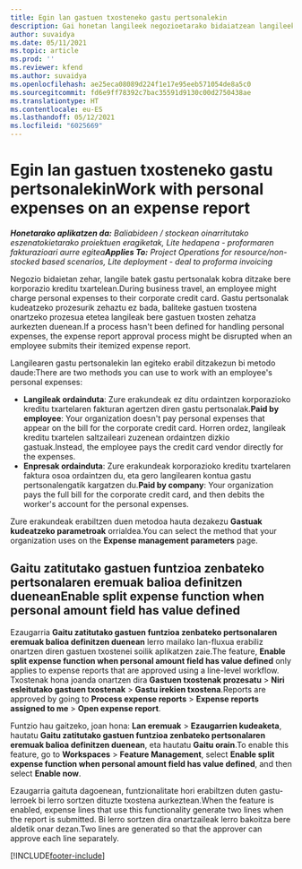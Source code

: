 ```yaml
---
title: Egin lan gastuen txosteneko gastu pertsonalekin
description: Gai honetan langileek negozioetarako bidaiatzean langileek sortutako gastu pertsonalekin lan egiteko moduari buruzko informazioa ematen da.
author: suvaidya
ms.date: 05/11/2021
ms.topic: article
ms.prod: ''
ms.reviewer: kfend
ms.author: suvaidya
ms.openlocfilehash: ae25eca08089d224f1e17e95eeb571054de8a5c0
ms.sourcegitcommit: fd6e9ff78392c7bac35591d9130c00d2750438ae
ms.translationtype: HT
ms.contentlocale: eu-ES
ms.lasthandoff: 05/12/2021
ms.locfileid: "6025669"
---
```

# <a name="work-with-personal-expenses-on-an-expense-report"></a><span data-ttu-id="12d7a-103">Egin lan gastuen txosteneko gastu pertsonalekin</span><span class="sxs-lookup"><span data-stu-id="12d7a-103">Work with personal expenses on an expense report</span></span>

<span data-ttu-id="12d7a-104">_**Honetarako aplikatzen da:** Baliabideen / stockean oinarritutako eszenatokietarako proiektuen eragiketak, Lite hedapena - proformaren fakturazioari aurre egitea_</span><span class="sxs-lookup"><span data-stu-id="12d7a-104">_**Applies To:** Project Operations for resource/non-stocked based scenarios, Lite deployment - deal to proforma invoicing_</span></span>

<span data-ttu-id="12d7a-105">Negozio bidaietan zehar, langile batek gastu pertsonalak kobra ditzake bere korporazio kreditu txartelean.</span><span class="sxs-lookup"><span data-stu-id="12d7a-105">During business travel, an employee might charge personal expenses to their corporate credit card.</span></span> <span data-ttu-id="12d7a-106">Gastu pertsonalak kudeatzeko prozesurik zehaztu ez bada, baliteke gastuen txostena onartzeko prozesua etetea langileak bere gastuen txosten zehatza aurkezten duenean.</span><span class="sxs-lookup"><span data-stu-id="12d7a-106">If a process hasn't been defined for handling personal expenses, the expense report approval process might be disrupted when an employee submits their itemized expense report.</span></span>

<span data-ttu-id="12d7a-107">Langilearen gastu pertsonalekin lan egiteko erabil ditzakezun bi metodo daude:</span><span class="sxs-lookup"><span data-stu-id="12d7a-107">There are two methods you can use to work with an employee's personal expenses:</span></span>

  - <span data-ttu-id="12d7a-108">**Langileak ordainduta**: Zure erakundeak ez ditu ordaintzen korporazioko kreditu txartelaren fakturan agertzen diren gastu pertsonalak.</span><span class="sxs-lookup"><span data-stu-id="12d7a-108">**Paid by employee**: Your organization doesn't pay personal expenses that appear on the bill for the corporate credit card.</span></span> <span data-ttu-id="12d7a-109">Horren ordez, langileak kreditu txartelen saltzaileari zuzenean ordaintzen dizkio gastuak.</span><span class="sxs-lookup"><span data-stu-id="12d7a-109">Instead, the employee pays the credit card vendor directly for the expenses.</span></span> 
  - <span data-ttu-id="12d7a-110">**Enpresak ordainduta**: Zure erakundeak korporazioko kreditu txartelaren faktura osoa ordaintzen du, eta gero langilearen kontua gastu pertsonalengatik kargatzen du.</span><span class="sxs-lookup"><span data-stu-id="12d7a-110">**Paid by company**: Your organization pays the full bill for the corporate credit card, and then debits the worker's account for the personal expenses.</span></span>

<span data-ttu-id="12d7a-111">Zure erakundeak erabiltzen duen metodoa hauta dezakezu **Gastuak kudeatzeko parametroak** orrialdea.</span><span class="sxs-lookup"><span data-stu-id="12d7a-111">You can select the method that your organization uses on the **Expense management parameters** page.</span></span>


## <a name="enable-split-expense-function-when-personal-amount-field-has-value-defined"></a><span data-ttu-id="12d7a-112">Gaitu zatitutako gastuen funtzioa zenbateko pertsonalaren eremuak balioa definitzen duenean</span><span class="sxs-lookup"><span data-stu-id="12d7a-112">Enable split expense function when personal amount field has value defined</span></span>

<span data-ttu-id="12d7a-113">Ezaugarria **Gaitu zatitutako gastuen funtzioa zenbateko pertsonalaren eremuak balioa definitzen duenean** lerro mailako lan-fluxua erabiliz onartzen diren gastuen txostenei soilik aplikatzen zaie.</span><span class="sxs-lookup"><span data-stu-id="12d7a-113">The feature, **Enable split expense function when personal amount field has value defined** only applies to expense reports that are approved using a line-level workflow.</span></span> <span data-ttu-id="12d7a-114">Txostenak hona joanda onartzen dira **Gastuen txostenak prozesatu** > **Niri esleitutako gastuen txostenak** > **Gastu irekien txostena**.</span><span class="sxs-lookup"><span data-stu-id="12d7a-114">Reports are approved by going to **Process expense reports** > **Expense reports assigned to me** > **Open expense report**.</span></span> 

<span data-ttu-id="12d7a-115">Funtzio hau gaitzeko, joan hona: **Lan eremuak** > **Ezaugarrien kudeaketa**, hautatu **Gaitu zatitutako gastuen funtzioa zenbateko pertsonalaren eremuak balioa definitzen duenean**, eta hautatu **Gaitu orain**.</span><span class="sxs-lookup"><span data-stu-id="12d7a-115">To enable this feature, go to **Workspaces** > **Feature Management**, select **Enable split expense function when personal amount field has value defined**, and then select **Enable now**.</span></span> 

<span data-ttu-id="12d7a-116">Ezaugarria gaituta dagoenean, funtzionalitate hori erabiltzen duten gastu-lerroek bi lerro sortzen dituzte txostena aurkeztean.</span><span class="sxs-lookup"><span data-stu-id="12d7a-116">When the feature is enabled, expense lines that use this functionality generate two lines when the report is submitted.</span></span> <span data-ttu-id="12d7a-117">Bi lerro sortzen dira onartzaileak lerro bakoitza bere aldetik onar dezan.</span><span class="sxs-lookup"><span data-stu-id="12d7a-117">Two lines are generated so that the approver can approve each line separately.</span></span>


[!INCLUDE[footer-include](../includes/footer-banner.md)]
